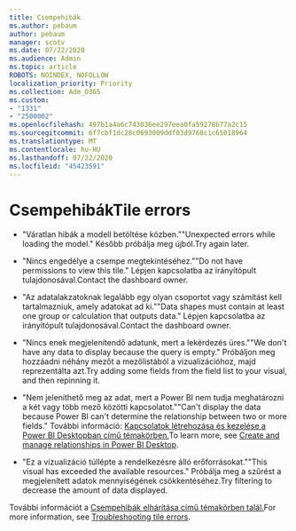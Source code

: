 ```yaml
---
title: Csempehibák
ms.author: pebaum
author: pebaum
manager: scotv
ms.date: 07/22/2020
ms.audience: Admin
ms.topic: article
ROBOTS: NOINDEX, NOFOLLOW
localization_priority: Priority
ms.collection: Adm_O365
ms.custom:
- "1331"
- "2500002"
ms.openlocfilehash: 497b1a4a6c743036ee297eea0fa59278b77a2c15
ms.sourcegitcommit: 6f7cbf1dc28c0693009ddf03d9768c1c65018964
ms.translationtype: MT
ms.contentlocale: hu-HU
ms.lasthandoff: 07/22/2020
ms.locfileid: "45423591"
---
```

# <a name="tile-errors"></a><span data-ttu-id="459a1-102">Csempehibák</span><span class="sxs-lookup"><span data-stu-id="459a1-102">Tile errors</span></span>

- <span data-ttu-id="459a1-103">"Váratlan hibák a modell betöltése közben."</span><span class="sxs-lookup"><span data-stu-id="459a1-103">"Unexpected errors while loading the model."</span></span> <span data-ttu-id="459a1-104">Később próbálja meg újból.</span><span class="sxs-lookup"><span data-stu-id="459a1-104">Try again later.</span></span>

- <span data-ttu-id="459a1-105">"Nincs engedélye a csempe megtekintéséhez."</span><span class="sxs-lookup"><span data-stu-id="459a1-105">"Do not have permissions to view this tile."</span></span> <span data-ttu-id="459a1-106">Lépjen kapcsolatba az irányítópult tulajdonosával.</span><span class="sxs-lookup"><span data-stu-id="459a1-106">Contact the dashboard owner.</span></span>

- <span data-ttu-id="459a1-107">"Az adatalakzatoknak legalább egy olyan csoportot vagy számítást kell tartalmazniuk, amely adatokat ad ki."</span><span class="sxs-lookup"><span data-stu-id="459a1-107">"Data shapes must contain at least one group or calculation that outputs data."</span></span> <span data-ttu-id="459a1-108">Lépjen kapcsolatba az irányítópult tulajdonosával.</span><span class="sxs-lookup"><span data-stu-id="459a1-108">Contact the dashboard owner.</span></span>

- <span data-ttu-id="459a1-109">"Nincs enek megjelenítendő adatunk, mert a lekérdezés üres."</span><span class="sxs-lookup"><span data-stu-id="459a1-109">"We don't have any data to display because the query is empty."</span></span> <span data-ttu-id="459a1-110">Próbáljon meg hozzáadni néhány mezőt a mezőlistából a vizualizációhoz, majd reprezentálta azt.</span><span class="sxs-lookup"><span data-stu-id="459a1-110">Try adding some fields from the field list to your visual, and then repinning it.</span></span>

- <span data-ttu-id="459a1-111">"Nem jeleníthető meg az adat, mert a Power BI nem tudja meghatározni a két vagy több mező közötti kapcsolatot."</span><span class="sxs-lookup"><span data-stu-id="459a1-111">"Can't display the data because Power BI can't determine the relationship between two or more fields."</span></span> <span data-ttu-id="459a1-112">További információ: [Kapcsolatok létrehozása és kezelése a Power BI Desktopban című témakörben.](https://docs.microsoft.com/power-bi/desktop-create-and-manage-relationships)</span><span class="sxs-lookup"><span data-stu-id="459a1-112">To learn more, see [Create and manage relationships in Power BI Desktop](https://docs.microsoft.com/power-bi/desktop-create-and-manage-relationships).</span></span>

- <span data-ttu-id="459a1-113">"Ez a vizualizáció túllépte a rendelkezésre álló erőforrásokat."</span><span class="sxs-lookup"><span data-stu-id="459a1-113">"This visual has exceeded the available resources."</span></span> <span data-ttu-id="459a1-114">Próbálja meg a szűrést a megjelenített adatok mennyiségének csökkentéséhez.</span><span class="sxs-lookup"><span data-stu-id="459a1-114">Try filtering to decrease the amount of data displayed.</span></span>

<span data-ttu-id="459a1-115">További információt a [Csempehibák elhárítása című témakörben talál.](https://docs.microsoft.com/power-bi/refresh-troubleshooting-tile-errors)</span><span class="sxs-lookup"><span data-stu-id="459a1-115">For more information, see [Troubleshooting tile errors](https://docs.microsoft.com/power-bi/refresh-troubleshooting-tile-errors).</span></span>